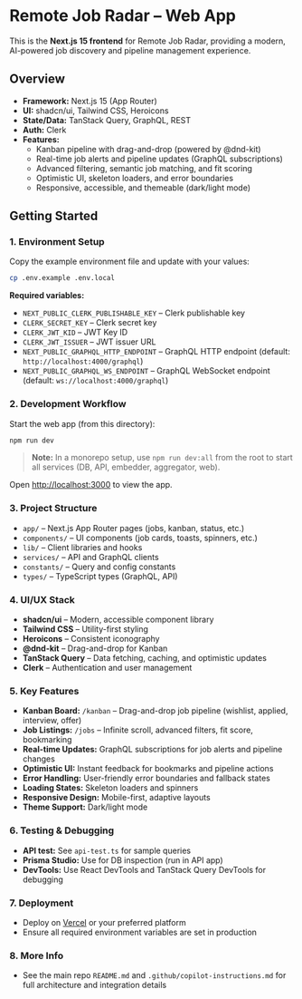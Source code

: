 # Remote Job Radar – Web App

This is the **Next.js 15 frontend** for Remote Job Radar, providing a modern, AI-powered job discovery and pipeline management experience.

## Overview

- **Framework:** Next.js 15 (App Router)
- **UI:** shadcn/ui, Tailwind CSS, Heroicons
- **State/Data:** TanStack Query, GraphQL, REST
- **Auth:** Clerk
- **Features:**
  - Kanban pipeline with drag-and-drop (powered by @dnd-kit)
  - Real-time job alerts and pipeline updates (GraphQL subscriptions)
  - Advanced filtering, semantic job matching, and fit scoring
  - Optimistic UI, skeleton loaders, and error boundaries
  - Responsive, accessible, and themeable (dark/light mode)

## Getting Started

### 1. Environment Setup

Copy the example environment file and update with your values:

```bash
cp .env.example .env.local
```

**Required variables:**

- `NEXT_PUBLIC_CLERK_PUBLISHABLE_KEY` – Clerk publishable key
- `CLERK_SECRET_KEY` – Clerk secret key
- `CLERK_JWT_KID` – JWT Key ID
- `CLERK_JWT_ISSUER` – JWT issuer URL
- `NEXT_PUBLIC_GRAPHQL_HTTP_ENDPOINT` – GraphQL HTTP endpoint (default: `http://localhost:4000/graphql`)
- `NEXT_PUBLIC_GRAPHQL_WS_ENDPOINT` – GraphQL WebSocket endpoint (default: `ws://localhost:4000/graphql`)

### 2. Development Workflow

Start the web app (from this directory):

```bash
npm run dev
```

> **Note:** In a monorepo setup, use `npm run dev:all` from the root to start all services (DB, API, embedder, aggregator, web).

Open [http://localhost:3000](http://localhost:3000) to view the app.

### 3. Project Structure

- `app/` – Next.js App Router pages (jobs, kanban, status, etc.)
- `components/` – UI components (job cards, toasts, spinners, etc.)
- `lib/` – Client libraries and hooks
- `services/` – API and GraphQL clients
- `constants/` – Query and config constants
- `types/` – TypeScript types (GraphQL, API)

### 4. UI/UX Stack

- **shadcn/ui** – Modern, accessible component library
- **Tailwind CSS** – Utility-first styling
- **Heroicons** – Consistent iconography
- **@dnd-kit** – Drag-and-drop for Kanban
- **TanStack Query** – Data fetching, caching, and optimistic updates
- **Clerk** – Authentication and user management

### 5. Key Features

- **Kanban Board:** `/kanban` – Drag-and-drop job pipeline (wishlist, applied, interview, offer)
- **Job Listings:** `/jobs` – Infinite scroll, advanced filters, fit score, bookmarking
- **Real-time Updates:** GraphQL subscriptions for job alerts and pipeline changes
- **Optimistic UI:** Instant feedback for bookmarks and pipeline actions
- **Error Handling:** User-friendly error boundaries and fallback states
- **Loading States:** Skeleton loaders and spinners
- **Responsive Design:** Mobile-first, adaptive layouts
- **Theme Support:** Dark/light mode

### 6. Testing & Debugging

- **API test:** See `api-test.ts` for sample queries
- **Prisma Studio:** Use for DB inspection (run in API app)
- **DevTools:** Use React DevTools and TanStack Query DevTools for debugging

### 7. Deployment

- Deploy on [Vercel](https://vercel.com/) or your preferred platform
- Ensure all required environment variables are set in production

### 8. More Info

- See the main repo `README.md` and `.github/copilot-instructions.md` for full architecture and integration details
